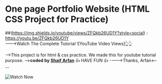 # One page Portfolio Website (HTML CSS Project for Practice)
##(https://img.shields.io/youtube/views/ZFQkb26UD1Y?style=social) : https://youtu.be/ZFQkb26UD1Y   
--->Watch The Complete Tutorial ![YouTube Video Views]👆👆

-->This project is for html &amp; css practice. We made this for youtube tutorial purpose.
--><b>coded by [Shaif Arfan](https://github.com/shaifarfan)</b>
 👍 HAVE FUN 👍
---->Thanks, Arfan<----

![Watch Now](./img/Design.jpg)
